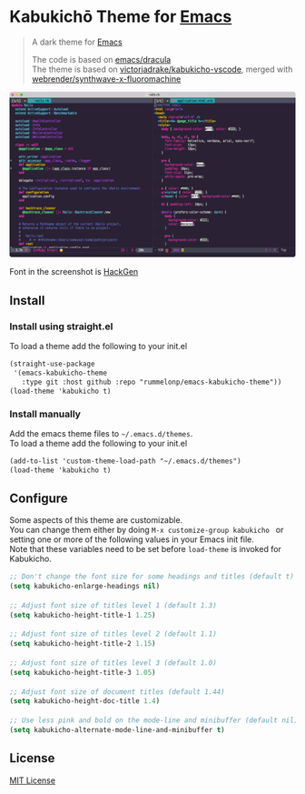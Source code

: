 # Kabukichō Theme for [Emacs](https://www.gnu.org/software/emacs/)

> A dark theme for [Emacs](https://www.gnu.org/software/emacs/)
> 
> The code is based on [emacs/dracula](https://github.com/dracula/emacs)  
> The theme is based on [victoriadrake/kabukicho-vscode](https://github.com/victoriadrake/kabukicho-vscode), merged with [webrender/synthwave-x-fluoromachine](https://github.com/webrender/synthwave-x-fluoromachine)

![Screenshot](./screenshot.png)

Font in the screenshot is [HackGen](https://github.com/yuru7/HackGen)

## Install

### Install using straight.el

To load a theme add the following to your init.el

    (straight-use-package
     '(emacs-kabukicho-theme
       :type git :host github :repo "rummelonp/emacs-kabukicho-theme"))
    (load-theme 'kabukicho t)

### Install manually

Add the emacs theme files to `~/.emacs.d/themes`.  
To load a theme add the following to your init.el

    (add-to-list 'custom-theme-load-path "~/.emacs.d/themes")
    (load-theme 'kabukicho t)

## Configure

Some aspects of this theme are customizable.  
You can change them either by doing `M-x customize-group kabukicho ` or setting one or more of the following values in your Emacs init file.  
Note that these variables need to be set before `load-theme` is invoked for Kabukicho.

```el
;; Don't change the font size for some headings and titles (default t)
(setq kabukicho-enlarge-headings nil)

;; Adjust font size of titles level 1 (default 1.3)
(setq kabukicho-height-title-1 1.25)

;; Adjust font size of titles level 2 (default 1.1)
(setq kabukicho-height-title-2 1.15)

;; Adjust font size of titles level 3 (default 1.0)
(setq kabukicho-height-title-3 1.05)

;; Adjust font size of document titles (default 1.44)
(setq kabukicho-height-doc-title 1.4)

;; Use less pink and bold on the mode-line and minibuffer (default nil)
(setq kabukicho-alternate-mode-line-and-minibuffer t)
```

## License

[MIT License](./LICENSE)
